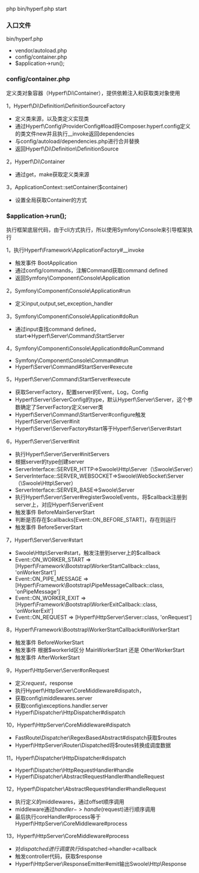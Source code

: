 php bin/hyperf.php start

### 入口文件

bin/hyperf.php

- vendor/autoload.php
- config/container.php
- $application->run();

### config/container.php

定义类对象容器（Hyperf\Di\Container），提供依赖注入和获取类对象使用

1，Hyperf\Di\Definition\DefinitionSourceFactory

- 定义类来源，以及类定义实现类
- 通过Hyperf\Config\ProviderConfig#load将Composer.hyperf.config定义的类文件new并且执行__invoke返回dependencies
- 与config/autoload/dependencies.php进行合并替换
- 返回Hyperf\Di\Definition\DefinitionSource

2，Hyperf\Di\Container

- 通过get，make获取定义类来源

3，ApplicationContext::setContainer($container)

- 设置全局获取Container的方式

### $application->run();

执行框架底层代码，由于cli方式执行，所以使用Symfony\Console来引导框架执行

1，执行Hyperf\Framework\ApplicationFactory#__invoke

- 触发事件 BootApplication
- 通过config/commands，注解Command获取command defined
- 返回Symfony\Component\Console\Application

2，Symfony\Component\Console\Application#run

- 定义input,output,set_exception_handler

3，Symfony\Component\Console\Application#doRun

- 通过input查找command defined，start=>Hyperf\Server\Command\StartServer

4，Symfony\Component\Console\Application#doRunCommand

- Symfony\Component\Console\Command#run
- Hyperf\Server\Command#StartServer#execute

5，Hyperf\Server\Command\StartServer#execute

- 获取ServerFactory，配置server的Event，Log，Config
- Hyperf\Server\ServerConfig的type，默认Hyperf\Server\Server，这个参数确定了ServerFactory定义server类
- Hyperf\Server\Command\StartServer#configure触发Hyperf\Server\Server#init
- Hyperf\Server\ServerFactory#start等于Hyperf\Server\Server#start

6，Hyperf\Server\Server#init

- 执行Hyperf\Server\Server#initServers
- 根据server的type创建server
- ServerInterface::SERVER_HTTP=>Swoole\Http\Server（\Swoole\Server）
- ServerInterface::SERVER_WEBSOCKET=>Swoole\WebSocket\Server（\Swoole\Http\Server）
- ServerInterface::SERVER_BASE=>Swoole\Server
- 执行Hyperf\Server\Server#registerSwooleEvents，将$callback注册到server上，对应Hyperf\Server\Event
- 触发事件 BeforeMainServerStart
- 判断是否存在$callbacks[Event::ON_BEFORE_START]，存在则运行
- 触发事件 BeforeServerStart

7，Hyperf\Server\Server#start

- Swoole\Http\Server#start，触发注册到server上的$callback
- Event::ON_WORKER_START => [Hyperf\Framework\Bootstrap\WorkerStartCallback::class, 'onWorkerStart']
- Event::ON_PIPE_MESSAGE => [Hyperf\Framework\Bootstrap\PipeMessageCallback::class, 'onPipeMessage']
- Event::ON_WORKER_EXIT => [Hyperf\Framework\Bootstrap\WorkerExitCallback::class, 'onWorkerExit']
- Event::ON_REQUEST => [Hyperf\HttpServer\Server::class, 'onRequest']

8，Hyperf\Framework\Bootstrap\WorkerStartCallback#onWorkerStart

- 触发事件 BeforeWorkerStart
- 触发事件 根据$workerId区分 MainWorkerStart 还是 OtherWorkerStart
- 触发事件 AfterWorkerStart

9，Hyperf\HttpServer\Server#onRequest

- 定义$request，$response
- 执行Hyperf\HttpServer\CoreMiddleware#dispatch，
- 获取config\middlewares.server
- 获取config\exceptions.handler.server
- Hyperf\Dispatcher\HttpDispatcher#dispatch

10，Hyperf\HttpServer\CoreMiddleware#dispatch

- FastRoute\Dispatcher\RegexBasedAbstract#dispatch获取$routes
- Hyperf\HttpServer\Router\Dispatched将$routes转换成调度数据

11，Hyperf\Dispatcher\HttpDispatcher#dispatch

- Hyperf\Dispatcher\HttpRequestHandler#handle
- Hyperf\Dispatcher\AbstractRequestHandler#handleRequest

12，Hyperf\Dispatcher\AbstractRequestHandler#handleRequest

- 执行定义的middlewares，通过offset顺序调用
- middleware通过$handler->handle($request)进行顺序调用
- 最后执行coreHandler#process等于Hyperf\HttpServer\CoreMiddleware#process

13，Hyperf\HttpServer\CoreMiddleware#process

- 对$dispatched进行调度执行$dispatched->handler->callback
- 触发controller代码，获取$response
- Hyperf\HttpServer\ResponseEmitter#emit输出Swoole\Http\Response